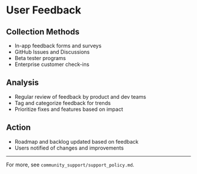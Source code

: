 # User Feedback

## Collection Methods
- In-app feedback forms and surveys
- GitHub Issues and Discussions
- Beta tester programs
- Enterprise customer check-ins

## Analysis
- Regular review of feedback by product and dev teams
- Tag and categorize feedback for trends
- Prioritize fixes and features based on impact

## Action
- Roadmap and backlog updated based on feedback
- Users notified of changes and improvements

---

For more, see `community_support/support_policy.md`.
